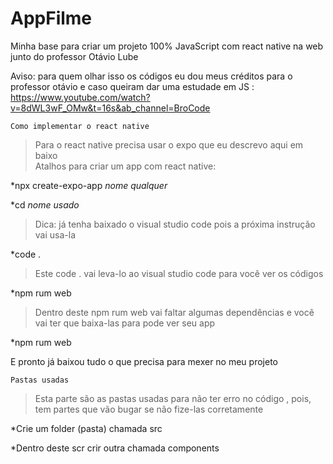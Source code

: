 # AppFilme
Minha base para criar um projeto 100% JavaScript com react native na web junto do professor Otávio Lube

Aviso: para quem olhar isso os códigos eu dou meus créditos para o professor otávio e caso queiram dar uma estudade em JS : https://www.youtube.com/watch?v=8dWL3wF_OMw&t=16s&ab_channel=BroCode

``Como implementar o react native``

>Para o react native precisa usar o expo que eu descrevo aqui em baixo<br>
Atalhos para criar um app com react native:

*npx create-expo-app *nome qualquer*

*cd *nome usado*

>Dica: já tenha baixado o visual studio code pois a próxima instrução vai usa-la 

*code .

>Este code . vai leva-lo ao visual studio code para você ver os códigos

*npm rum web 

>Dentro deste npm rum web vai faltar algumas dependências e você vai ter que baixa-las para pode ver seu app

*npm rum web 

E pronto já baixou tudo o que precisa para mexer no meu projeto

``Pastas usadas``

>Esta parte são as pastas usadas para não ter erro no código , pois, tem partes que vão bugar se não fize-las corretamente

*Crie um folder (pasta) chamada src

*Dentro deste scr crir outra chamada components



